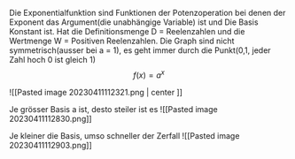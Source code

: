 Die Exponentialfunktion sind Funktionen der Potenzoperation bei denen der Exponent das Argument(die unabhängige Variable) ist und Die Basis Konstant ist. Hat die Definitionsmenge D = Reelenzahlen und die Wertmenge W = Positiven Reelenzahlen. Die Graph sind nicht symmetrisch(ausser bei a = 1), es geht immer durch die Punkt(0,1, jeder Zahl hoch 0 ist gleich 1)
$$f(x) = a^x$$

![[Pasted image 20230411112321.png |  center ]]

Je grösser Basis a ist, desto steiler ist es
![[Pasted image 20230411112830.png]]

Je kleiner die Basis, umso schneller der Zerfall
![[Pasted image 20230411112903.png]]
